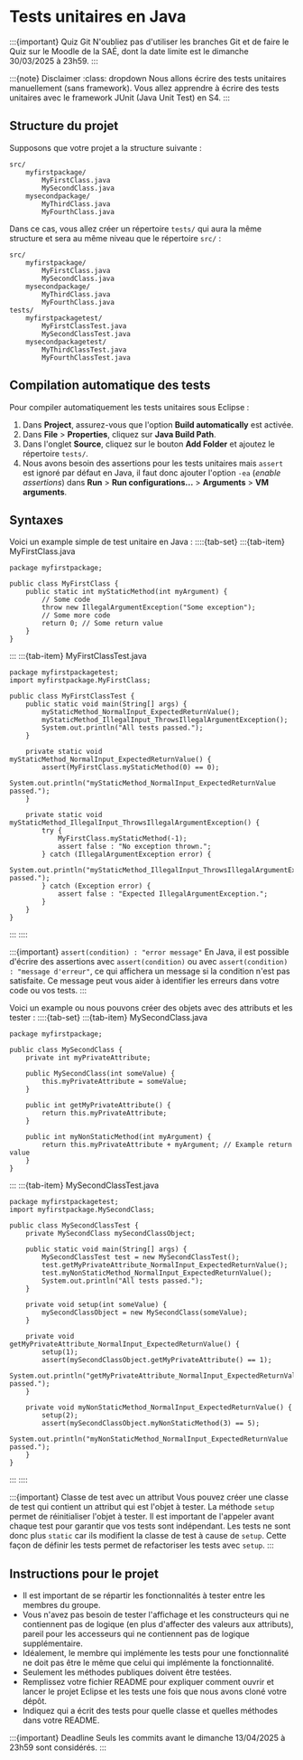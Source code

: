 # Tests unitaires en Java

:::{important} Quiz Git
N'oubliez pas d'utiliser les branches Git et de faire le Quiz sur le Moodle de la SAÉ, dont la date limite est le dimanche 30/03/2025 à 23h59.
:::

:::{note} Disclaimer
:class: dropdown
Nous allons écrire des tests unitaires manuellement (sans framework).
Vous allez apprendre à écrire des tests unitaires avec le framework JUnit (Java Unit Test) en S4.
:::

## Structure du projet

Supposons que votre projet a la structure suivante :
```{code}
src/
    myfirstpackage/
        MyFirstClass.java
        MySecondClass.java
    mysecondpackage/
        MyThirdClass.java
        MyFourthClass.java
```

Dans ce cas, vous allez créer un répertoire `tests/` qui aura la même structure et sera au même niveau que le répertoire `src/` :
```{code}
src/
    myfirstpackage/
        MyFirstClass.java
        MySecondClass.java
    mysecondpackage/
        MyThirdClass.java
        MyFourthClass.java
tests/
    myfirstpackagetest/
        MyFirstClassTest.java
        MySecondClassTest.java
    mysecondpackagetest/
        MyThirdClassTest.java
        MyFourthClassTest.java
```

## Compilation automatique des tests

Pour compiler automatiquement les tests unitaires sous Eclipse :
1. Dans **Project**, assurez-vous que l'option **Build automatically** est activée.
2. Dans **File** > **Properties**, cliquez sur **Java Build Path**.
3. Dans l'onglet **Source**, cliquez sur le bouton **Add Folder** et ajoutez le répertoire `tests/`.
4. Nous avons besoin des assertions pour les tests unitaires mais `assert` est ignoré par défaut en Java, il faut donc ajouter l'option `-ea` (*enable assertions*) dans **Run** > **Run configurations...** > **Arguments** > **VM arguments**.

## Syntaxes

Voici un example simple de test unitaire en Java :
::::{tab-set}
:::{tab-item} MyFirstClass.java
```{code} java
package myfirstpackage;

public class MyFirstClass {
    public static int myStaticMethod(int myArgument) {
        // Some code
        throw new IllegalArgumentException("Some exception");
        // Some more code
        return 0; // Some return value
    }
}
```
:::
:::{tab-item} MyFirstClassTest.java
```{code} java
package myfirstpackagetest;
import myfirstpackage.MyFirstClass;

public class MyFirstClassTest {
    public static void main(String[] args) {
        myStaticMethod_NormalInput_ExpectedReturnValue();
        myStaticMethod_IllegalInput_ThrowsIllegalArgumentException();
        System.out.println("All tests passed.");
    }

    private static void myStaticMethod_NormalInput_ExpectedReturnValue() {
        assert(MyFirstClass.myStaticMethod(0) == 0);
        System.out.println("myStaticMethod_NormalInput_ExpectedReturnValue passed.");
    }

    private static void myStaticMethod_IllegalInput_ThrowsIllegalArgumentException() {
        try {
            MyFirstClass.myStaticMethod(-1);
            assert false : "No exception thrown.";
        } catch (IllegalArgumentException error) {
            System.out.println("myStaticMethod_IllegalInput_ThrowsIllegalArgumentException passed.");
        } catch (Exception error) {
            assert false : "Expected IllegalArgumentException.";
        }
    }
}
```
:::
::::

:::{important} `assert(condition) : "error message"`
En Java, il est possible d'écrire des assertions avec `assert(condition)` ou avec `assert(condition) : "message d'erreur"`, ce qui affichera un message si la condition n'est pas satisfaite. Ce message peut vous aider à identifier les erreurs dans votre code ou vos tests.
:::

Voici un example ou nous pouvons créer des objets avec des attributs et les tester :
::::{tab-set}
:::{tab-item} MySecondClass.java
```{code} java
package myfirstpackage;

public class MySecondClass {
    private int myPrivateAttribute;

    public MySecondClass(int someValue) {
        this.myPrivateAttribute = someValue;
    }

    public int getMyPrivateAttribute() {
        return this.myPrivateAttribute;
    }

    public int myNonStaticMethod(int myArgument) {
        return this.myPrivateAttribute + myArgument; // Example return value
    }
}
```
:::
:::{tab-item} MySecondClassTest.java
```{code} java
package myfirstpackagetest;
import myfirstpackage.MySecondClass;

public class MySecondClassTest {
    private MySecondClass mySecondClassObject;

    public static void main(String[] args) {
        MySecondClassTest test = new MySecondClassTest();
        test.getMyPrivateAttribute_NormalInput_ExpectedReturnValue();
        test.myNonStaticMethod_NormalInput_ExpectedReturnValue();
        System.out.println("All tests passed.");
    }

    private void setup(int someValue) {
        mySecondClassObject = new MySecondClass(someValue);
    }

    private void getMyPrivateAttribute_NormalInput_ExpectedReturnValue() {
        setup(1);
        assert(mySecondClassObject.getMyPrivateAttribute() == 1);
        System.out.println("getMyPrivateAttribute_NormalInput_ExpectedReturnValue passed.");
    }

    private void myNonStaticMethod_NormalInput_ExpectedReturnValue() {
        setup(2);
        assert(mySecondClassObject.myNonStaticMethod(3) == 5);
        System.out.println("myNonStaticMethod_NormalInput_ExpectedReturnValue passed.");
    }
}
```
:::
::::

:::{important} Classe de test avec un attribut
Vous pouvez créer une classe de test qui contient un attribut qui est l'objet à tester.
La méthode `setup` permet de réinitialiser l'objet à tester. Il est important de l'appeler avant chaque test pour garantir que vos tests sont indépendant.
Les tests ne sont donc plus `static` car ils modifient la classe de test à cause de `setup`.
Cette façon de définir les tests permet de refactoriser les tests avec `setup`.
:::

## Instructions pour le projet

- Il est important de se répartir les fonctionnalités à tester entre les membres du groupe.
- Vous n'avez pas besoin de tester l'affichage et les constructeurs qui ne contiennent pas de logique (en plus d'affecter des valeurs aux attributs), pareil pour les accesseurs qui ne contiennent pas de logique supplémentaire.
- Idéalement, le membre qui implémente les tests pour une fonctionnalité ne doit pas être le même que celui qui implémente la fonctionnalité.
- Seulement les méthodes publiques doivent être testées.
- Remplissez votre fichier README pour expliquer comment ouvrir et lancer le projet Eclipse et les tests une fois que nous avons cloné votre dépôt.
- Indiquez qui a écrit des tests pour quelle classe et quelles méthodes dans votre README.

:::{important} Deadline
Seuls les commits avant le dimanche 13/04/2025 à 23h59 sont considérés.
:::